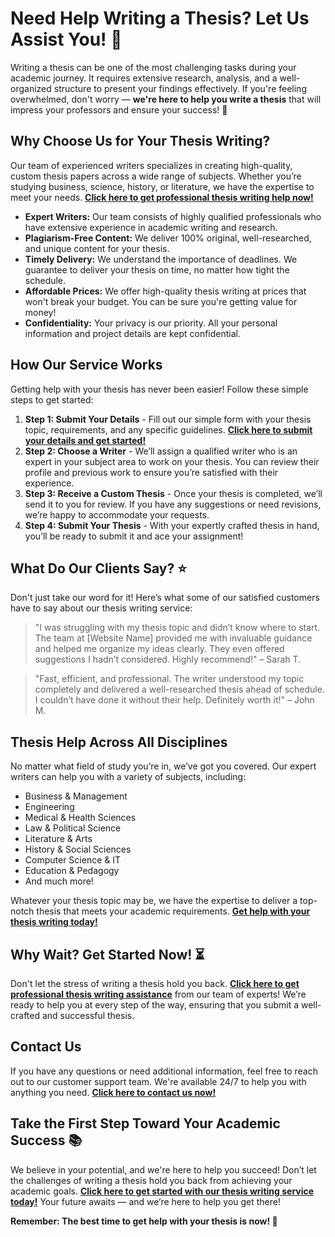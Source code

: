 # Need Help Writing a Thesis? Let Us Assist You! 📝

Writing a thesis can be one of the most challenging tasks during your academic journey. It requires extensive research, analysis, and a well-organized structure to present your findings effectively. If you're feeling overwhelmed, don't worry — **we're here to help you write a thesis** that will impress your professors and ensure your success! 🚀

## Why Choose Us for Your Thesis Writing?

Our team of experienced writers specializes in creating high-quality, custom thesis papers across a wide range of subjects. Whether you’re studying business, science, history, or literature, we have the expertise to meet your needs. **[Click here to get professional thesis writing help now!](https://tinyurl.com/topessay?keyword=help+me+write+a+thesis)**

- **Expert Writers:** Our team consists of highly qualified professionals who have extensive experience in academic writing and research.
- **Plagiarism-Free Content:** We deliver 100% original, well-researched, and unique content for your thesis.
- **Timely Delivery:** We understand the importance of deadlines. We guarantee to deliver your thesis on time, no matter how tight the schedule.
- **Affordable Prices:** We offer high-quality thesis writing at prices that won't break your budget. You can be sure you're getting value for money!
- **Confidentiality:** Your privacy is our priority. All your personal information and project details are kept confidential.

## How Our Service Works

Getting help with your thesis has never been easier! Follow these simple steps to get started:

1. **Step 1: Submit Your Details** - Fill out our simple form with your thesis topic, requirements, and any specific guidelines. **[Click here to submit your details and get started!](https://tinyurl.com/topessay?keyword=help+me+write+a+thesis)**
2. **Step 2: Choose a Writer** - We’ll assign a qualified writer who is an expert in your subject area to work on your thesis. You can review their profile and previous work to ensure you’re satisfied with their experience.
3. **Step 3: Receive a Custom Thesis** - Once your thesis is completed, we’ll send it to you for review. If you have any suggestions or need revisions, we’re happy to accommodate your requests.
4. **Step 4: Submit Your Thesis** - With your expertly crafted thesis in hand, you’ll be ready to submit it and ace your assignment!

## What Do Our Clients Say? ⭐

Don't just take our word for it! Here’s what some of our satisfied customers have to say about our thesis writing service:

> "I was struggling with my thesis topic and didn’t know where to start. The team at [Website Name] provided me with invaluable guidance and helped me organize my ideas clearly. They even offered suggestions I hadn’t considered. Highly recommend!" – Sarah T.

> "Fast, efficient, and professional. The writer understood my topic completely and delivered a well-researched thesis ahead of schedule. I couldn’t have done it without their help. Definitely worth it!" – John M.

## Thesis Help Across All Disciplines

No matter what field of study you’re in, we’ve got you covered. Our expert writers can help you with a variety of subjects, including:

- Business & Management
- Engineering
- Medical & Health Sciences
- Law & Political Science
- Literature & Arts
- History & Social Sciences
- Computer Science & IT
- Education & Pedagogy
- And much more!

Whatever your thesis topic may be, we have the expertise to deliver a top-notch thesis that meets your academic requirements. **[Get help with your thesis writing today!](https://tinyurl.com/topessay?keyword=help+me+write+a+thesis)**

## Why Wait? Get Started Now! ⏳

Don't let the stress of writing a thesis hold you back. **[Click here to get professional thesis writing assistance](https://tinyurl.com/topessay?keyword=help+me+write+a+thesis)** from our team of experts! We’re ready to help you at every step of the way, ensuring that you submit a well-crafted and successful thesis.

## Contact Us

If you have any questions or need additional information, feel free to reach out to our customer support team. We're available 24/7 to help you with anything you need. **[Click here to contact us now!](https://tinyurl.com/topessay?keyword=help+me+write+a+thesis)**

## Take the First Step Toward Your Academic Success 📚

We believe in your potential, and we're here to help you succeed! Don’t let the challenges of writing a thesis hold you back from achieving your academic goals. **[Click here to get started with our thesis writing service today!](https://tinyurl.com/topessay?keyword=help+me+write+a+thesis)** Your future awaits — and we’re here to help you get there!

**Remember: The best time to get help with your thesis is now! 🚀**
